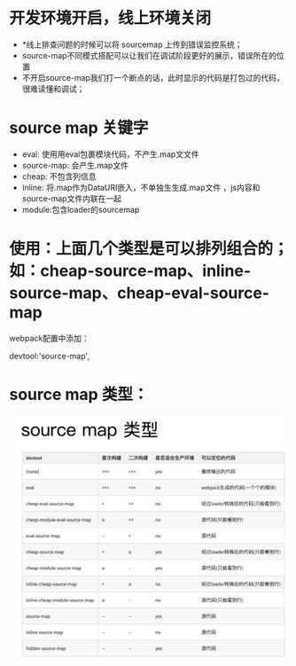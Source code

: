 # 开发环境开启，线上环境关闭
* *线上排查问题的时候可以将 sourcemap 上传到错误监控系统；
* source-map不同模式搭配可以让我们在调试阶段更好的展示，错误所在的位置
* 不开启source-map我们打一个断点的话，此时显示的代码是打包过的代码，很难读懂和调试；
# source map 关键字

* eval: 使⽤用eval包裹模块代码，不产⽣.map⽂文件
* source-map: 会产⽣.map⽂件 
* cheap: 不包含列信息
* inline: 将.map作为DataURI嵌⼊，不单独⽣生成.map文件 ，js内容和source-map文件内联在一起
* module:包含loader的sourcemap

# 使用：上面几个类型是可以排列组合的；如：cheap-source-map、inline-source-map、cheap-eval-source-map
webpack配置中添加：

 devtool:'source-map',


 # source map 类型：

 ![img](allImg/source-map类型.png)